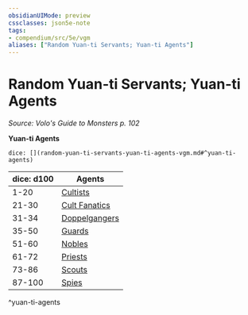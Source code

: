 ```yaml
---
obsidianUIMode: preview
cssclasses: json5e-note
tags:
- compendium/src/5e/vgm
aliases: ["Random Yuan-ti Servants; Yuan-ti Agents"]
---
```

# Random Yuan-ti Servants; Yuan-ti Agents
*Source: Volo's Guide to Monsters p. 102* 

**Yuan-ti Agents**

`dice: [](random-yuan-ti-servants-yuan-ti-agents-vgm.md#^yuan-ti-agents)`

| dice: d100 | Agents |
|------------|--------|
| 1-20 | [Cultists](/2-Mechanics/CLI/bestiary/humanoid/cultist.md) |
| 21-30 | [Cult Fanatics](/2-Mechanics/CLI/bestiary/humanoid/cult-fanatic.md) |
| 31-34 | [Doppelgangers](/2-Mechanics/CLI/bestiary/monstrosity/doppelganger.md) |
| 35-50 | [Guards](/2-Mechanics/CLI/bestiary/humanoid/guard.md) |
| 51-60 | [Nobles](/2-Mechanics/CLI/bestiary/humanoid/noble.md) |
| 61-72 | [Priests](/2-Mechanics/CLI/bestiary/humanoid/priest.md) |
| 73-86 | [Scouts](/2-Mechanics/CLI/bestiary/humanoid/scout.md) |
| 87-100 | [Spies](/2-Mechanics/CLI/bestiary/humanoid/spy.md) |
^yuan-ti-agents